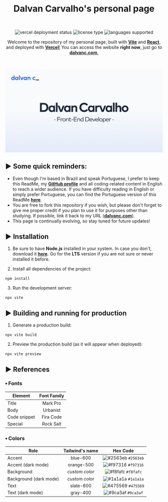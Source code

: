 <h1 align="center">Dalvan Carvalho's personal page</h1>

&nbsp;

<div align="center">
  <img 
    src="https://vercelbadge.vercel.app/api/dalvancarvalho/personal-page"
    alt="vercel deployment status"
  />
  <img 
    src="https://img.shields.io/badge/license-MIT-blue"
    alt="license type"
  />
  <img 
    src="https://img.shields.io/badge/languages-2-yellow"
    alt="languages supported"
  />
</div>

<p align="center">
  Welcome to the repository of my personal page, built with
  <a href="https://vitejs.dev/"><strong>Vite</strong></a>
  and
  <a href="https://react.dev/"><strong>React</strong>,</a>
  and deployed with
  <a href="https://vercel.com/"><strong>Vercel</strong>!</a>
  You can access the website <strong>right now</strong>, just go to
  <a href="https://dalvanc.com/"><strong>dalvanc.com</strong>.</a>
</p>

&nbsp;

![banner](/public/images/og-banner.png 'banner')

## ▶️ Some quick reminders:

- Even though I'm based in Brazil and speak Portuguese, I prefer to keep this ReadMe, my [**GitHub profile**](https://github.com/dalvancarvalho) and all coding-related content in English to reach a wider audience. If you have difficulty reading in English or simply prefer Portuguese, you can find the Portuguese version of this ReadMe [**here**](/public/resume-pt-br.pdf).
- You are free to fork this repository if you wish, but please don't forget to give me proper credit if you plan to use it for purposes other than studying. If possible, link it back to my URL ([**dalvanc.com**](https://dalvanc.com/)).
- This page is continually evolving, so stay tuned for future updates!

## ▶️ Installation

1. Be sure to have **Node.js** installed in your system. In case you don't, download it [**here**](https://nodejs.org/en). Go for the **LTS** version if you are not sure or never installed it before.

2. Install all dependencies of the project:

```
npm install
```

3. Run the development server:

```
npx vite
```

## ▶️ Building and running for production

1. Generate a production build:

```
npx vite build
```

2. Preview the production build (as it will appear when deployed):

```
npx vite preview
```

## ▶️ References

### ⬩ Fonts

| Element      | Font Family |
| ------------ | :---------: |
| Title        |  Mark Pro   |
| Body         |  Urbanist   |
| Code snippet |  Fira Code  |
| Special      |  Rock Salt  |

### ⬩ Colors

| Role                   | Tailwind's name |                              Hex Code                              |
| ---------------------- | :-------------: | :----------------------------------------------------------------: |
| Accent                 |    blue-600     | ![#2563eb](https://via.placeholder.com/10/2563eb?text=+) `#2563eb` |
| Accent (dark mode)     |   orange-500    | ![#f97316](https://via.placeholder.com/10/f97316?text=+) `#f97316` |
| Background             | _custom color_  | ![#f8fafc](https://via.placeholder.com/10/f8fafc?text=+) `#f8fafc` |
| Background (dark mode) | _custom color_  | ![#1a1a1a](https://via.placeholder.com/10/1a1a1a?text=+) `#1a1a1a` |
| Text                   |    slate-600    | ![#475569](https://via.placeholder.com/10/475569?text=+) `#475569` |
| Text (dark mode)       |    gray-400     | ![#9ca3af](https://via.placeholder.com/10/9ca3af?text=+) `#9ca3af` |
